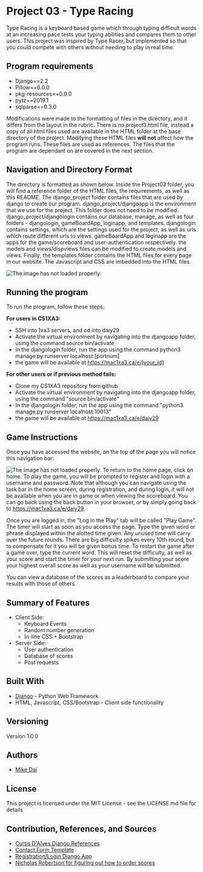 # Project 03 - Type Racing 
Type Racing is a keyboard based game which through typing difficult words at an increasing pace tests your typing abilities and compares them to other users. This project was inspired by Type Racer, but implemented so that you could compete with others without needing to play in real time. 
## Program requirements
- Django==2.2
- Pillow==6.0.0
- pkg-resources==0.0.0
- pytz==2019.1
- sqlparse==0.3.0

Modifications were made to the formatting of files in the directory, and it differs from the layout in the rubric. There is no project3.html file, instead a copy of all html files used are available in the HTML folder at the base directory of the project. Modifying these HTML files **will not** affect how the program runs. These files are used as references. The files that the program are dependant on are covered in the next section.
## Navigation and Directory Format
The directory is formatted as shown below. Inside the Project03 folder, you will find a reference folder of the HTML files, the requirements, as well as this README. The django_project folder contains files that are used by django to create our program. django_project/djangoapp is the environment that we use for the project. This folder does not need to be modified. django_project/djangologin contains our database, manage, as well as four folders - djangologin, gameBoardApp, loginapp, and templates. djangologin contains settings, which are the settings used for the project, as well as urls which route different urls to views. gameBoardApp and loginapp are the apps for the game/scoreboard and user-authentication respectively. the models and views/dispviews files can be modified to create models and views. Finally, the templates folder contains the HTML files for every page in our website. The Javascript and CSS are imbedded into the HTML files.

![The image has not loaded properly.](https://i.imgur.com/qfaq4lJ.png "General Directory Format")

## Running the program
To run the program, follow these steps:

**For users in CS1XA3:**
- SSH into 1xa3 servers, and cd into daiy29
- Activate the virtual environment by navigating into the djangoapp folder, using the command source bin/activate
- In the djangologin folder, run the app using the command python3 manage.py runserver localhost:[portnum]
- the game will be available at https://mac1xa3.ca/e/[your_id]

**For other users or if previous method fails:**
- Clone my CS1XA3 repository from github
- Activate the virtual environment by navigating into the djangoapp folder, using the command "source bin/activate"
- In the djangologin folder, run the app using the command "python3 manage.py runserver localhost:10013"
- the game will be available at https://mac1xa3.ca/e/daiy29

## Game Instructions
 Once you have accessed the website, on the top of the page you will notice this navigation bar:
 
![The image has not loaded properly.](https://i.imgur.com/ixXhzd6.png "Nav Bar")
To return to the home page, click on home. To play the game, you will be prompted to register and login with a username and password. Note that although you can navigate using the task bar in the home screen, during registration, and during login, it will not be available when you are in game or when viewing the scoreboard. You can go back using the back button in your browser, or by simply going back to https://mac1xa3.ca/e/daiy29.

Once you are logged in, the "Log in the Play" tab will be called "Play Game". The timer will start as soon as you access the page. Type the given word or phrase displayed within the alotted time given. Any unused time will carry over the future rounds. There are big difficulty spikes every 10th round, but to compensate for it you will be given bonus time. To restart the game after a game over, type the current word. This will reset the difficulty, as well as your score and start the timer for your next run. By submitting your score your highest overall score as well as your username will be submitted.

You can view a database of the scores as a leaderboard to compare your results with those of others.

## Summary of Features
- Client Side: 
    - Keyboard Events 
    - Random number generation
    - In-line CSS + Bootstrap
- Server Side:
    - User authentication
    - Database of scores
    - Post requests

## Built With
- [Django](https://www.djangoproject.com/) - Python Web Framework
- HTML, Javascript, CSS/Bootstrap - Client side functionality

## Versioning
Version 1.0.0

## Authors
- [Mike Dai](https://github.com/daiy29)
## License
This project is licensed under the MIT License - see the LICENSE.md file for details
## Contribution, References, and Sources
- [Curtis D'Alves Django References](https://github.com/NotAProfDalves/elm_django_examples)
- [Contact Form Template](https://www.w3schools.com/howto/howto_css_contact_form.asp)
- [Registration/Login Django App](https://medium.com/@himanshuxd/how-to-create-registration-login-webapp-with-django-2-0-fd33dc7a6c67)
- [Nicholas Robertson for figuring out how to order scores](github.com/robern3)

